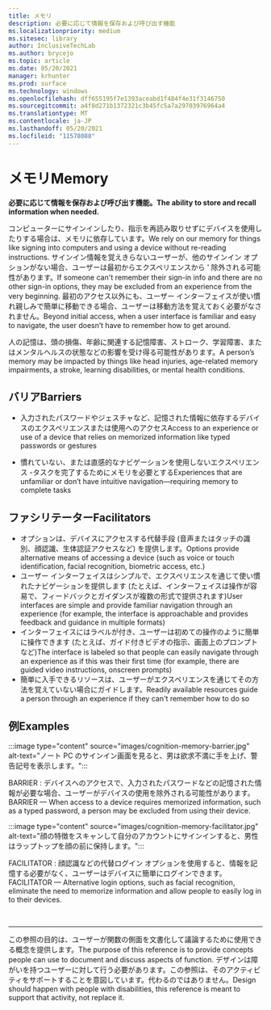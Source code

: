 ```yaml
---
title: メモリ
description: 必要に応じて情報を保存および呼び出す機能
ms.localizationpriority: medium
ms.sitesec: library
author: InclusiveTechLab
ms.author: brycejo
ms.topic: article
ms.date: 05/20/2021
manager: krhunter
ms.prod: surface
ms.technology: windows
ms.openlocfilehash: dff655195f7e1393aceabd1f484f4e31f3146750
ms.sourcegitcommit: a4f8d271b1372321c3b45fc5a7a29703976964a4
ms.translationtype: MT
ms.contentlocale: ja-JP
ms.lasthandoff: 05/20/2021
ms.locfileid: "11578088"
---
```

# <a name="memory"></a><span data-ttu-id="c05e3-103">メモリ</span><span class="sxs-lookup"><span data-stu-id="c05e3-103">Memory</span></span>

**<span data-ttu-id="c05e3-104">必要に応じて情報を保存および呼び出す機能。</span><span class="sxs-lookup"><span data-stu-id="c05e3-104">The ability to store and recall information when needed.</span></span>**

<span data-ttu-id="c05e3-105">コンピューターにサインインしたり、指示を再読み取りせずにデバイスを使用したりする場合は、メモリに依存しています。</span><span class="sxs-lookup"><span data-stu-id="c05e3-105">We rely on our memory for things like signing into computers and using a device without re-reading instructions.</span></span> <span data-ttu-id="c05e3-106">サインイン情報を覚えきらないユーザーが、他のサインイン オプションがない場合、ユーザーは最初からエクスペリエンスから &apos; 除外される可能性があります。</span><span class="sxs-lookup"><span data-stu-id="c05e3-106">If someone can&apos;t remember their sign-in info and there are no other sign-in options, they may be excluded from an experience from the very beginning.</span></span> <span data-ttu-id="c05e3-107">最初のアクセス以外にも、ユーザー インターフェイスが使い慣れ親しみで簡単に移動できる場合、ユーザーは移動方法を覚えておく必要がなされません。</span><span class="sxs-lookup"><span data-stu-id="c05e3-107">Beyond initial access, when a user interface is familiar and easy to navigate, the user doesn’t have to remember how to get around.</span></span>

<span data-ttu-id="c05e3-108">人の記憶は、頭の損傷、年齢に関連する記憶障害、ストローク、学習障害、またはメンタルヘルスの状態などの影響を受け得る可能性があります。</span><span class="sxs-lookup"><span data-stu-id="c05e3-108">A person’s memory may be impacted by things like head injuries, age-related memory impairments, a stroke, learning disabilities, or mental health conditions.</span></span>

## <a name="barriers"></a><span data-ttu-id="c05e3-109">バリア</span><span class="sxs-lookup"><span data-stu-id="c05e3-109">Barriers</span></span>

* <span data-ttu-id="c05e3-110">入力されたパスワードやジェスチャなど、記憶された情報に依存するデバイスのエクスペリエンスまたは使用へのアクセス</span><span class="sxs-lookup"><span data-stu-id="c05e3-110">Access to an experience or use of a device that relies on memorized information like typed passwords or gestures</span></span>

* <span data-ttu-id="c05e3-111">慣れていない、または直感的なナビゲーションを使用しないエクスペリエンス -タスクを完了するためにメモリを必要とする</span><span class="sxs-lookup"><span data-stu-id="c05e3-111">Experiences that are unfamiliar or don’t have intuitive navigation—requiring memory to complete tasks</span></span>


## <a name="facilitators"></a><span data-ttu-id="c05e3-112">ファシリテーター</span><span class="sxs-lookup"><span data-stu-id="c05e3-112">Facilitators</span></span>

* <span data-ttu-id="c05e3-113">オプションは、デバイスにアクセスする代替手段 (音声またはタッチの識別、顔認識、生体認証アクセスなど) を提供します。</span><span class="sxs-lookup"><span data-stu-id="c05e3-113">Options provide alternative means of accessing a device (such as voice or touch identification, facial recognition, biometric access, etc.)</span></span>
* <span data-ttu-id="c05e3-114">ユーザー インターフェイスはシンプルで、エクスペリエンスを通じて使い慣れたナビゲーションを提供します (たとえば、インターフェイスは操作が容易で、フィードバックとガイダンスが複数の形式で提供されます)</span><span class="sxs-lookup"><span data-stu-id="c05e3-114">User interfaces are simple and provide familiar navigation through an experience (for example, the interface is approachable and provides feedback and guidance in multiple formats)</span></span>
* <span data-ttu-id="c05e3-115">インターフェイスにはラベルが付き、ユーザーは初めての操作のように簡単に操作できます (たとえば、ガイド付きビデオの指示、画面上のプロンプトなど)</span><span class="sxs-lookup"><span data-stu-id="c05e3-115">The interface is labeled so that people can easily navigate through an experience as if this was their first time (for example, there are guided video instructions, onscreen prompts)</span></span>
* <span data-ttu-id="c05e3-116">簡単に入手できるリソースは、ユーザーがエクスペリエンスを通じてその方法を覚えていない場合にガイドします。</span><span class="sxs-lookup"><span data-stu-id="c05e3-116">Readily available resources guide a person through an experience if they can't remember how to do so</span></span>


## <a name="examples"></a><span data-ttu-id="c05e3-117">例</span><span class="sxs-lookup"><span data-stu-id="c05e3-117">Examples</span></span>

:::image type="content" source="images/cognition-memory-barrier.jpg" alt-text="ノート PC のサインイン画面を見ると、男は欲求不満に手を上げ、警告記号を表示します。":::

<span data-ttu-id="c05e3-119">BARRIER : デバイスへのアクセスで、入力されたパスワードなどの記憶された情報が必要な場合、ユーザーがデバイスの使用を除外される可能性があります。</span><span class="sxs-lookup"><span data-stu-id="c05e3-119">BARRIER — When access to a device requires memorized information, such as a typed password, a person may be excluded from using their device.</span></span> 


:::image type="content" source="images/cognition-memory-facilitator.jpg" alt-text="顔の特徴をスキャンして自分のアカウントにサインインすると、男性はラップトップを顔の前に保持します。":::

<span data-ttu-id="c05e3-121">FACILITATOR : 顔認識などの代替ログイン オプションを使用すると、情報を記憶する必要がなく、ユーザーはデバイスに簡単にログインできます。</span><span class="sxs-lookup"><span data-stu-id="c05e3-121">FACILITATOR — Alternative login options, such as facial recognition, eliminate the need to memorize information and allow people to easily log in to their devices.</span></span> 


&nbsp;

[comment]: # (フッター ステートメント)
___
<span data-ttu-id="c05e3-123">この参照の目的は、ユーザーが関数の側面を文書化して議論するために使用できる概念を提供します。</span><span class="sxs-lookup"><span data-stu-id="c05e3-123">The purpose of this reference is to provide concepts people can use to document and discuss aspects of function.</span></span> <span data-ttu-id="c05e3-124">デザインは障がいを持つユーザーに対して行う必要があります。この参照は、そのアクティビティをサポートすることを意図しています。代わるのではありません。</span><span class="sxs-lookup"><span data-stu-id="c05e3-124">Design should happen with people with disabilities, this reference is meant to support that activity, not replace it.</span></span> 